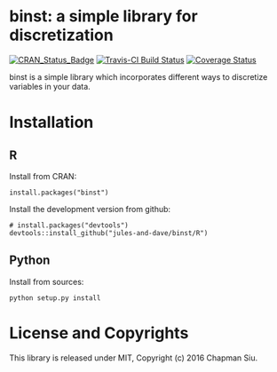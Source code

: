 binst: a simple library for discretization
==========================================

[![CRAN_Status_Badge](http://www.r-pkg.org/badges/version/binst)](http://cran.r-project.org/package=binst)
[![Travis-CI Build Status](https://travis-ci.org/Jules-and-Dave/binst.svg?branch=master)](https://travis-ci.org/Jules-and-Dave/binst)
[![Coverage Status](http://codecov.io/github/Jules-and-Dave/binst/coverage.svg?branch=master)](http://codecov.io/github/Jules-and-Dave/binst?branch=master)

binst is a simple library which incorporates different ways to discretize variables in your data.

Installation
============

R
-

Install from CRAN:

    install.packages("binst")

Install the development version from github:

    # install.packages("devtools")
    devtools::install_github("jules-and-dave/binst/R")

Python
------

Install from sources:

    python setup.py install


License and Copyrights
======================

This library is released under MIT, Copyright (c) 2016 Chapman Siu.
